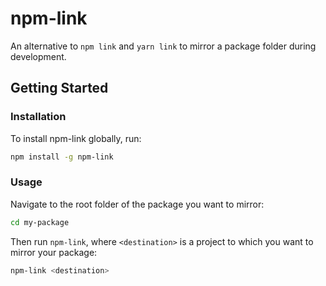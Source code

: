 # npm-link

An alternative to `npm link` and `yarn link` to mirror a package folder during development.

## Getting Started

### Installation

To install npm-link globally, run:

```bash
npm install -g npm-link
```

### Usage

Navigate to the root folder of the package you want to mirror:
  
```bash
cd my-package
```

Then run `npm-link`, where `<destination>` is a project to which you want to mirror your package:

```bash
npm-link <destination>
```
